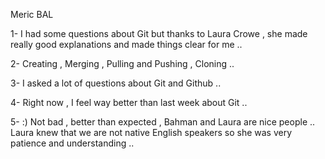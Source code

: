 Meric BAL

1- I had some questions about Git but thanks to Laura Crowe , she made really good explanations and made things clear for me ..

2- Creating , Merging , Pulling and Pushing , Cloning ..

3- I asked a lot of questions about Git and Github ..

4- Right now , I feel way better than last week about Git ..

5- :) Not bad , better than expected , Bahman and Laura are nice people ..
Laura knew that we are not native English speakers so she was very patience and understanding ..

